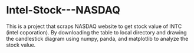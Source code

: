 # Intel-Stock---NASDAQ

This is a project that scraps NASDAQ website to get stock value of INTC (intel coporation). 
By downloading the table to local directory and drawing the candlestick diagram using numpy, panda, and matplotlib to analyze the stock value.
